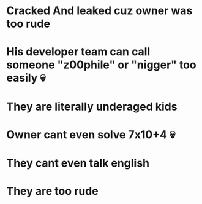# Cracked And leaked cuz owner was too rude
# His developer team can call someone "z00phile" or "nigger" too easily :skull:
# They are literally underaged kids
# Owner cant even solve 7x10+4 :skull:
# They cant even talk english
# They are too rude